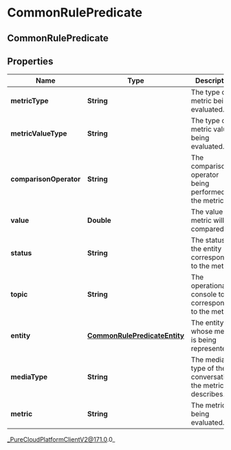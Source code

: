 # CommonRulePredicate

## CommonRulePredicate

## Properties

|Name | Type | Description | Notes|
|------------ | ------------- | ------------- | -------------|
| **metricType** | **String** | The type of metric being evaluated. | |
| **metricValueType** | **String** | The type of metric value being evaluated. | |
| **comparisonOperator** | **String** | The comparison operator being performed on the metric. | |
| **value** | **Double** | The value the metric will be compared to. | |
| **status** | **String** | The status of the entity corresponding to the metric. | [optional] |
| **topic** | **String** | The operational console topic corresponding to the metric. | [optional] |
| **entity** | [**CommonRulePredicateEntity**](CommonRulePredicateEntity) | The entity whose metric is being represented. | |
| **mediaType** | **String** | The media type of the conversation the metric describes. | [optional] |
| **metric** | **String** | The metric being evaluated. | |



_PureCloudPlatformClientV2@171.0.0_
